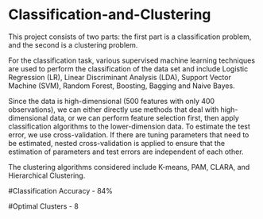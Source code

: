 # Classification-and-Clustering
This project consists of two parts: the first part is a classification problem, and the second is a clustering problem.

For the classification task, various supervised machine learning techniques are used to perform the classification of the data set and include Logistic Regression (LR), Linear Discriminant Analysis (LDA), Support Vector Machine (SVM), Random Forest, Boosting, Bagging and Naive Bayes. 

Since the data is high-dimensional (500 features with only 400 observations), we can either directly use methods that deal with high-dimensional data, or we can perform feature selection first, then apply classification algorithms to the lower-dimension data. To estimate the test error, we use cross-validation. If there are tuning parameters that need to be estimated, nested cross-validation is applied to ensure that the estimation of parameters and test errors are independent of each other.

The clustering algorithms considered include K-means, PAM, CLARA, and Hierarchical Clustering.

#Classification Accuracy - 84%

#Optimal Clusters - 8
